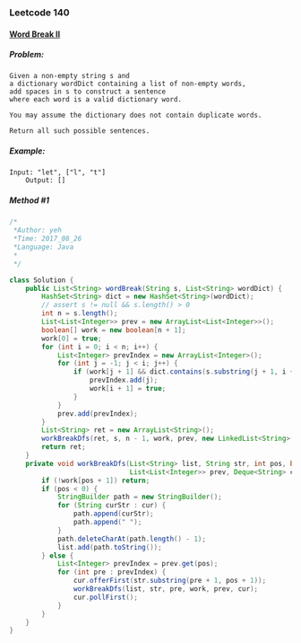 

### Leetcode 140
#### [Word Break II](https://leetcode.com/problems/word-break-ii)

  

##### ***Problem:***

    Given a non-empty string s and 
    a dictionary wordDict containing a list of non-empty words, 
    add spaces in s to construct a sentence 
    where each word is a valid dictionary word. 
    
    You may assume the dictionary does not contain duplicate words.

    Return all such possible sentences.

    
##### ***Example:***

    Input: "let", ["l", "t"]
        Output: []

##### *Method #1*
``` java
/*
 *Author: yeh
 *Time: 2017_08_26
 *Language: Java
 *
 */

class Solution {
    public List<String> wordBreak(String s, List<String> wordDict) {
        HashSet<String> dict = new HashSet<String>(wordDict);
        // assert s != null && s.length() > 0
        int n = s.length();
        List<List<Integer>> prev = new ArrayList<List<Integer>>();
        boolean[] work = new boolean[n + 1];
        work[0] = true;
        for (int i = 0; i < n; i++) {
            List<Integer> prevIndex = new ArrayList<Integer>();
            for (int j = -1; j < i; j++) {
                if (work[j + 1] && dict.contains(s.substring(j + 1, i + 1))) {
                    prevIndex.add(j);
                    work[i + 1] = true;
                }
            }
            prev.add(prevIndex);
        }
        List<String> ret = new ArrayList<String>();
        workBreakDfs(ret, s, n - 1, work, prev, new LinkedList<String>());
        return ret;
    }
    private void workBreakDfs(List<String> list, String str, int pos, boolean[] work,
                              List<List<Integer>> prev, Deque<String> cur) {
        if (!work[pos + 1]) return;
        if (pos < 0) {
            StringBuilder path = new StringBuilder();
            for (String curStr : cur) {
                path.append(curStr);
                path.append(" ");
            }
            path.deleteCharAt(path.length() - 1);
            list.add(path.toString());
        } else {
            List<Integer> prevIndex = prev.get(pos);
            for (int pre : prevIndex) {
                cur.offerFirst(str.substring(pre + 1, pos + 1));
                workBreakDfs(list, str, pre, work, prev, cur);
                cur.pollFirst();
            }
        }
    }
}



```


